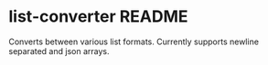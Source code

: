 # list-converter README

Converts between various list formats. Currently supports newline separated and json arrays.